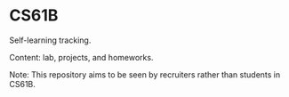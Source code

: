 # CS61B

Self-learning tracking.

Content: lab, projects, and homeworks.

Note: This repository aims to be seen by recruiters rather than students in CS61B.
